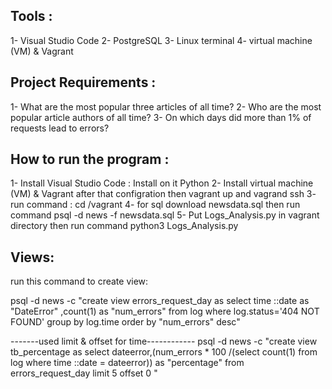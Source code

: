 Tools :
--------
1- Visual Studio Code
2- PostgreSQL
3- Linux terminal 
4- virtual machine (VM) & Vagrant

Project Requirements :
----------------------
1- What are the most popular three articles of all time?
2- Who are the most popular article authors of all time?
3- On which days did more than 1% of requests lead to errors?

How to run the program :
-------------------------
1- Install Visual Studio Code : Install on it Python
2- Install virtual machine (VM) & Vagrant after that configration then 
   vagrant up and vagrand ssh 
3- run command : cd /vagrant
4- for sql download newsdata.sql then run command psql -d news -f 
   newsdata.sql
5- Put Logs_Analysis.py in vagrant directory then run command 
   python3 Logs_Analysis.py

Views:
-------------------------
run this command to create view: 

psql -d news -c "create view errors_request_day as select time ::date as "DateError" ,count(1) as "num_errors"  from log where log.status='404 NOT FOUND' group by log.time order by "num_errors" desc"

-------used limit & offset for time------------
psql -d news -c "create view tb_percentage as select dateerror,(num_errors * 100 /(select  count(1) from log where time ::date = dateerror)) as "percentage" from errors_request_day limit 5 offset 0 "







